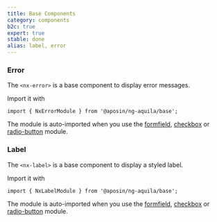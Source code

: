 ```yaml
---
title: Base Components
category: components
b2c: true
expert: true
stable: done
alias: label, error
---
```


### Error

The `<nx-error>` is a base component to display error messages.

Import it with

<p class="docs-api-module-import">
  <code style="white-space: normal">
    <span class="docs-api-module-import__import-span">import</span>
    { NxErrorModule }
    <span class="docs-api-module-import__from-span">from</span>
    <span class="docs-api-module-import__path-span">'@aposin/ng-aquila/base'</span>;
  </code>
</p>

The module is auto-imported when you use the [formfield](./documentation/formfield), [checkbox](./documentation/checkbox) or [radio-button](./documentation/radio-button) module.

<!-- example(error) -->

### Label

The `<nx-label>` is a base component to display a styled label.

Import it with

<p class="docs-api-module-import">
  <code style="white-space: normal">
    <span class="docs-api-module-import__import-span">import</span>
    { NxLabelModule }
    <span class="docs-api-module-import__from-span">from</span>
    <span class="docs-api-module-import__path-span">'@aposin/ng-aquila/base'</span>;
  </code>
</p>

The module is auto-imported when you use the [formfield](./documentation/formfield), [checkbox](./documentation/checkbox) or [radio-button](./documentation/radio-button) module.

<!-- example(label) -->
